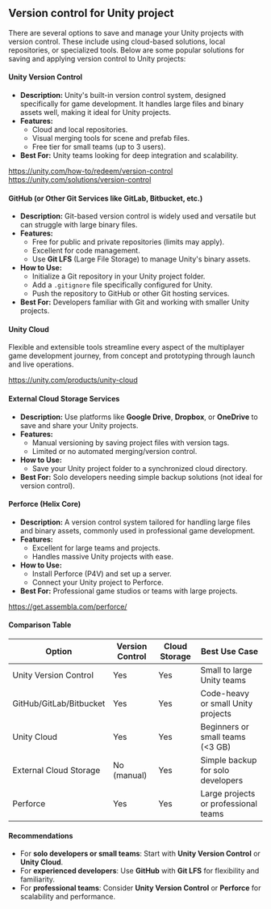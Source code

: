 ## Version control for Unity project


There are several options to save and manage your Unity projects with version control. These include using cloud-based solutions, local repositories, or specialized tools. Below are some popular solutions for saving and applying version control to Unity projects:


#### Unity Version Control 

-   **Description:** Unity's built-in version control system, designed specifically for game development. It handles large files and binary assets well, making it ideal for Unity projects.
-   **Features:**
    -   Cloud and local repositories.
    -   Visual merging tools for scene and prefab files.
    -   Free tier for small teams (up to 3 users).
-   **Best For:** Unity teams looking for deep integration and scalability.

https://unity.com/how-to/redeem/version-control \
https://unity.com/solutions/version-control

#### **GitHub (or Other Git Services like GitLab, Bitbucket, etc.)**

-   **Description:** Git-based version control is widely used and versatile but can struggle with large binary files.
-   **Features:**
    -   Free for public and private repositories (limits may apply).
    -   Excellent for code management.
    -   Use **Git LFS** (Large File Storage) to manage Unity's binary assets.
-   **How to Use:**
    -   Initialize a Git repository in your Unity project folder.
    -   Add a `.gitignore` file specifically configured for Unity.
    -   Push the repository to GitHub or other Git hosting services.
-   **Best For:** Developers familiar with Git and working with smaller Unity projects.

#### Unity Cloud
Flexible and extensible tools streamline every aspect of the multiplayer game development journey, from concept and prototyping through launch and live operations.


https://unity.com/products/unity-cloud
#### **External Cloud Storage Services**

-   **Description:** Use platforms like **Google Drive**, **Dropbox**, or **OneDrive** to save and share your Unity projects.
-   **Features:**
    -   Manual versioning by saving project files with version tags.
    -   Limited or no automated merging/version control.
-   **How to Use:**
    -   Save your Unity project folder to a synchronized cloud directory.
-   **Best For:** Solo developers needing simple backup solutions (not ideal for version control).

#### **Perforce (Helix Core)**

-   **Description:** A version control system tailored for handling large files and binary assets, commonly used in professional game development.
-   **Features:**
    -   Excellent for large teams and projects.
    -   Handles massive Unity projects with ease.
-   **How to Use:**
    -   Install Perforce (P4V) and set up a server.
    -   Connect your Unity project to Perforce.
-   **Best For:** Professional game studios or teams with large projects.

https://get.assembla.com/perforce/

#### **Comparison Table**

| **Option** | **Version Control** | **Cloud Storage** | **Best Use Case** |
| --- | --- | --- | --- |
| Unity Version Control | Yes | Yes | Small to large Unity teams |
| GitHub/GitLab/Bitbucket | Yes | Yes | Code-heavy or small Unity projects |
| Unity Cloud | Yes | Yes | Beginners or small teams (<3 GB) |
| External Cloud Storage | No (manual) | Yes | Simple backup for solo developers |
| Perforce | Yes | Yes | Large projects or professional teams |

#### **Recommendations**

-   For **solo developers or small teams**: Start with **Unity Version Control** or **Unity Cloud**.
-   For **experienced developers**: Use **GitHub** with **Git LFS** for flexibility and familiarity.
-   For **professional teams**: Consider **Unity Version Control** or **Perforce** for scalability and performance.

